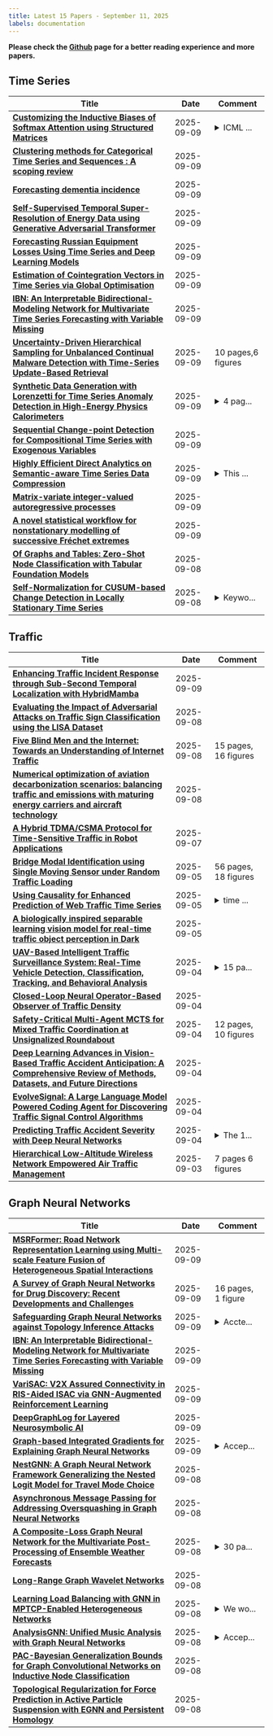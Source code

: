 ```yaml
---
title: Latest 15 Papers - September 11, 2025
labels: documentation
---
```

**Please check the [Github](https://github.com/zezhishao/MTS_Daily_ArXiv) page for a better reading experience and more papers.**

## Time Series
| **Title** | **Date** | **Comment** |
| --- | --- | --- |
| **[Customizing the Inductive Biases of Softmax Attention using Structured Matrices](http://arxiv.org/abs/2509.07963v1)** | 2025-09-09 | <details><summary>ICML ...</summary><p>ICML 2025. Code available at https://github.com/YilunKuang/structured-attention</p></details> |
| **[Clustering methods for Categorical Time Series and Sequences : A scoping review](http://arxiv.org/abs/2509.07885v1)** | 2025-09-09 |  |
| **[Forecasting dementia incidence](http://arxiv.org/abs/2509.07874v1)** | 2025-09-09 |  |
| **[Self-Supervised Temporal Super-Resolution of Energy Data using Generative Adversarial Transformer](http://arxiv.org/abs/2508.10587v2)** | 2025-09-09 |  |
| **[Forecasting Russian Equipment Losses Using Time Series and Deep Learning Models](http://arxiv.org/abs/2509.07813v1)** | 2025-09-09 |  |
| **[Estimation of Cointegration Vectors in Time Series via Global Optimisation](http://arxiv.org/abs/2409.02552v3)** | 2025-09-09 |  |
| **[IBN: An Interpretable Bidirectional-Modeling Network for Multivariate Time Series Forecasting with Variable Missing](http://arxiv.org/abs/2509.07725v1)** | 2025-09-09 |  |
| **[Uncertainty-Driven Hierarchical Sampling for Unbalanced Continual Malware Detection with Time-Series Update-Based Retrieval](http://arxiv.org/abs/2509.07532v1)** | 2025-09-09 | 10 pages,6 figures |
| **[Synthetic Data Generation with Lorenzetti for Time Series Anomaly Detection in High-Energy Physics Calorimeters](http://arxiv.org/abs/2509.07451v1)** | 2025-09-09 | <details><summary>4 pag...</summary><p>4 pages, 2 figures, Submission to SciPost proceedings for EuCAIFCon 2025</p></details> |
| **[Sequential Change-point Detection for Compositional Time Series with Exogenous Variables](http://arxiv.org/abs/2402.18130v2)** | 2025-09-09 |  |
| **[Highly Efficient Direct Analytics on Semantic-aware Time Series Data Compression](http://arxiv.org/abs/2503.13246v2)** | 2025-09-09 | <details><summary>This ...</summary><p>This is an extended version of arXiv:2503.13246, with significant additional contributions</p></details> |
| **[Matrix-variate integer-valued autoregressive processes](http://arxiv.org/abs/2509.07347v1)** | 2025-09-09 |  |
| **[A novel statistical workflow for nonstationary modelling of successive Fréchet extremes](http://arxiv.org/abs/2509.07296v1)** | 2025-09-09 |  |
| **[Of Graphs and Tables: Zero-Shot Node Classification with Tabular Foundation Models](http://arxiv.org/abs/2509.07143v1)** | 2025-09-08 |  |
| **[Self-Normalization for CUSUM-based Change Detection in Locally Stationary Time Series](http://arxiv.org/abs/2509.07112v1)** | 2025-09-08 | <details><summary>Keywo...</summary><p>Keywords: Change point analysis, gradual changes, local stationarity, self-normalization, CUSUM test Info: 42 pages, 4 figures, 10 tables</p></details> |

## Traffic
| **Title** | **Date** | **Comment** |
| --- | --- | --- |
| **[Enhancing Traffic Incident Response through Sub-Second Temporal Localization with HybridMamba](http://arxiv.org/abs/2504.03235v2)** | 2025-09-09 |  |
| **[Evaluating the Impact of Adversarial Attacks on Traffic Sign Classification using the LISA Dataset](http://arxiv.org/abs/2509.06835v1)** | 2025-09-08 |  |
| **[Five Blind Men and the Internet: Towards an Understanding of Internet Traffic](http://arxiv.org/abs/2509.06515v1)** | 2025-09-08 | 15 pages, 16 figures |
| **[Numerical optimization of aviation decarbonization scenarios: balancing traffic and emissions with maturing energy carriers and aircraft technology](http://arxiv.org/abs/2503.22435v2)** | 2025-09-08 |  |
| **[A Hybrid TDMA/CSMA Protocol for Time-Sensitive Traffic in Robot Applications](http://arxiv.org/abs/2509.06119v1)** | 2025-09-07 |  |
| **[Bridge Modal Identification using Single Moving Sensor under Random Traffic Loading](http://arxiv.org/abs/2509.05277v1)** | 2025-09-05 | 56 pages, 18 figures |
| **[Using Causality for Enhanced Prediction of Web Traffic Time Series](http://arxiv.org/abs/2502.00612v2)** | 2025-09-05 | <details><summary>time ...</summary><p>time series, web service, web traffic, causality, more experiments</p></details> |
| **[A biologically inspired separable learning vision model for real-time traffic object perception in Dark](http://arxiv.org/abs/2509.05012v1)** | 2025-09-05 |  |
| **[UAV-Based Intelligent Traffic Surveillance System: Real-Time Vehicle Detection, Classification, Tracking, and Behavioral Analysis](http://arxiv.org/abs/2509.04624v1)** | 2025-09-04 | <details><summary>15 pa...</summary><p>15 pages, 8 figures, 2 tables</p></details> |
| **[Closed-Loop Neural Operator-Based Observer of Traffic Density](http://arxiv.org/abs/2504.04873v2)** | 2025-09-04 |  |
| **[Safety-Critical Multi-Agent MCTS for Mixed Traffic Coordination at Unsignalized Roundabout](http://arxiv.org/abs/2509.01856v2)** | 2025-09-04 | 12 pages, 10 figures |
| **[Deep Learning Advances in Vision-Based Traffic Accident Anticipation: A Comprehensive Review of Methods, Datasets, and Future Directions](http://arxiv.org/abs/2505.07611v2)** | 2025-09-04 |  |
| **[EvolveSignal: A Large Language Model Powered Coding Agent for Discovering Traffic Signal Control Algorithms](http://arxiv.org/abs/2509.03335v2)** | 2025-09-04 |  |
| **[Predicting Traffic Accident Severity with Deep Neural Networks](http://arxiv.org/abs/2509.03819v1)** | 2025-09-04 | <details><summary>The 1...</summary><p>The 17th International Conference on Data Science (ICDATA 2021)</p></details> |
| **[Hierarchical Low-Altitude Wireless Network Empowered Air Traffic Management](http://arxiv.org/abs/2509.03386v1)** | 2025-09-03 | 7 pages 6 figures |

## Graph Neural Networks
| **Title** | **Date** | **Comment** |
| --- | --- | --- |
| **[MSRFormer: Road Network Representation Learning using Multi-scale Feature Fusion of Heterogeneous Spatial Interactions](http://arxiv.org/abs/2509.05685v2)** | 2025-09-09 |  |
| **[A Survey of Graph Neural Networks for Drug Discovery: Recent Developments and Challenges](http://arxiv.org/abs/2509.07887v1)** | 2025-09-09 | 16 pages, 1 figure |
| **[Safeguarding Graph Neural Networks against Topology Inference Attacks](http://arxiv.org/abs/2509.05429v2)** | 2025-09-09 | <details><summary>Accte...</summary><p>Acctepted by ACM CCS'25</p></details> |
| **[IBN: An Interpretable Bidirectional-Modeling Network for Multivariate Time Series Forecasting with Variable Missing](http://arxiv.org/abs/2509.07725v1)** | 2025-09-09 |  |
| **[VariSAC: V2X Assured Connectivity in RIS-Aided ISAC via GNN-Augmented Reinforcement Learning](http://arxiv.org/abs/2509.06763v2)** | 2025-09-09 |  |
| **[DeepGraphLog for Layered Neurosymbolic AI](http://arxiv.org/abs/2509.07665v1)** | 2025-09-09 |  |
| **[Graph-based Integrated Gradients for Explaining Graph Neural Networks](http://arxiv.org/abs/2509.07648v1)** | 2025-09-09 | <details><summary>Accep...</summary><p>Accepted at the Australasian Joint Conference on Artificial Intelligence (AJCAI) 2025</p></details> |
| **[NestGNN: A Graph Neural Network Framework Generalizing the Nested Logit Model for Travel Mode Choice](http://arxiv.org/abs/2509.07123v1)** | 2025-09-08 |  |
| **[Asynchronous Message Passing for Addressing Oversquashing in Graph Neural Networks](http://arxiv.org/abs/2509.06777v1)** | 2025-09-08 |  |
| **[A Composite-Loss Graph Neural Network for the Multivariate Post-Processing of Ensemble Weather Forecasts](http://arxiv.org/abs/2509.02784v2)** | 2025-09-08 | <details><summary>30 pa...</summary><p>30 pages, 16 figures, 3 tables</p></details> |
| **[Long-Range Graph Wavelet Networks](http://arxiv.org/abs/2509.06743v1)** | 2025-09-08 |  |
| **[Learning Load Balancing with GNN in MPTCP-Enabled Heterogeneous Networks](http://arxiv.org/abs/2410.17118v2)** | 2025-09-08 | <details><summary>We wo...</summary><p>We would like to withdraw this submission because it contains several errors that need substantial revision. We plan to prepare a corrected and improved version, which will be submitted as a new manuscript at a later stage</p></details> |
| **[AnalysisGNN: Unified Music Analysis with Graph Neural Networks](http://arxiv.org/abs/2509.06654v1)** | 2025-09-08 | <details><summary>Accep...</summary><p>Accepted at the 17th International Symposium on Computer Music Multidisciplinary Research (CMMR) 2025</p></details> |
| **[PAC-Bayesian Generalization Bounds for Graph Convolutional Networks on Inductive Node Classification](http://arxiv.org/abs/2509.06600v1)** | 2025-09-08 |  |
| **[Topological Regularization for Force Prediction in Active Particle Suspension with EGNN and Persistent Homology](http://arxiv.org/abs/2509.06574v1)** | 2025-09-08 |  |

